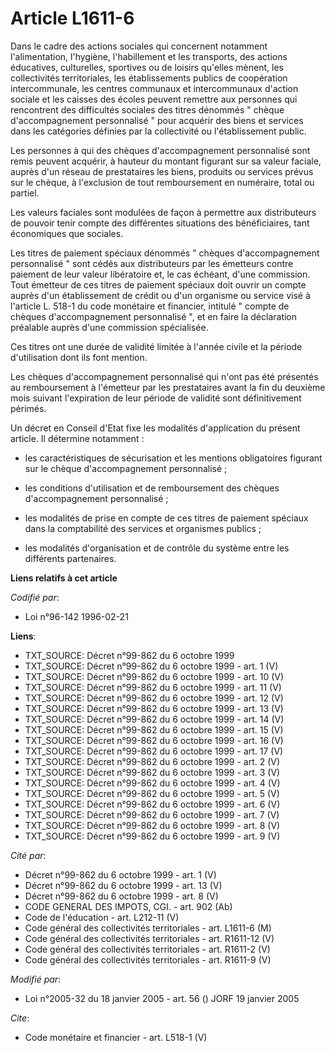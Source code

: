 # Article L1611-6

Dans le cadre des actions sociales qui concernent notamment l'alimentation, l'hygiène, l'habillement et les transports, des
actions éducatives, culturelles, sportives ou de loisirs qu'elles mènent, les collectivités territoriales, les établissements
publics de coopération intercommunale, les centres communaux et intercommunaux d'action sociale et les caisses des écoles
peuvent remettre aux personnes qui rencontrent des difficultés sociales des titres dénommés " chèque d'accompagnement
personnalisé " pour acquérir des biens et services dans les catégories définies par la collectivité ou l'établissement
public. 

Les personnes à qui des chèques d'accompagnement personnalisé sont remis peuvent acquérir, à hauteur du montant figurant sur
sa valeur faciale, auprès d'un réseau de prestataires les biens, produits ou services prévus sur le chèque, à l'exclusion de
tout remboursement en numéraire, total ou partiel. 

Les valeurs faciales sont modulées de façon à permettre aux distributeurs de pouvoir tenir compte des différentes situations
des bénéficiaires, tant économiques que sociales. 

Les titres de paiement spéciaux dénommés " chèques d'accompagnement personnalisé " sont cédés aux distributeurs par les
émetteurs contre paiement de leur valeur libératoire et, le cas échéant, d'une commission. Tout émetteur de ces titres de
paiement spéciaux doit ouvrir un compte auprès d'un établissement de crédit ou d'un organisme ou service visé à l'article L.
518-1 du code monétaire et financier, intitulé " compte de chèques d'accompagnement personnalisé ", et en faire la
déclaration préalable auprès d'une commission spécialisée. 

Ces titres ont une durée de validité limitée à l'année civile et la période d'utilisation dont ils font mention. 

Les chèques d'accompagnement personnalisé qui n'ont pas été présentés au remboursement à l'émetteur par les prestataires
avant la fin du deuxième mois suivant l'expiration de leur période de validité sont définitivement périmés. 

Un décret en Conseil d'Etat fixe les modalités d'application du présent article. Il détermine notamment :

- les caractéristiques de sécurisation et les mentions obligatoires figurant sur le chèque d'accompagnement personnalisé ;

- les conditions d'utilisation et de remboursement des chèques d'accompagnement personnalisé ;

- les modalités de prise en compte de ces titres de paiement spéciaux dans la comptabilité des services et organismes
publics ;

- les modalités d'organisation et de contrôle du système entre les différents partenaires.

**Liens relatifs à cet article**

_Codifié par_:

  - Loi n°96-142 1996-02-21

**Liens**:

  - TXT_SOURCE: Décret n°99-862 du 6 octobre 1999
  - TXT_SOURCE: Décret n°99-862 du 6 octobre 1999 - art. 1 (V)
  - TXT_SOURCE: Décret n°99-862 du 6 octobre 1999 - art. 10 (V)
  - TXT_SOURCE: Décret n°99-862 du 6 octobre 1999 - art. 11 (V)
  - TXT_SOURCE: Décret n°99-862 du 6 octobre 1999 - art. 12 (V)
  - TXT_SOURCE: Décret n°99-862 du 6 octobre 1999 - art. 13 (V)
  - TXT_SOURCE: Décret n°99-862 du 6 octobre 1999 - art. 14 (V)
  - TXT_SOURCE: Décret n°99-862 du 6 octobre 1999 - art. 15 (V)
  - TXT_SOURCE: Décret n°99-862 du 6 octobre 1999 - art. 16 (V)
  - TXT_SOURCE: Décret n°99-862 du 6 octobre 1999 - art. 17 (V)
  - TXT_SOURCE: Décret n°99-862 du 6 octobre 1999 - art. 2 (V)
  - TXT_SOURCE: Décret n°99-862 du 6 octobre 1999 - art. 3 (V)
  - TXT_SOURCE: Décret n°99-862 du 6 octobre 1999 - art. 4 (V)
  - TXT_SOURCE: Décret n°99-862 du 6 octobre 1999 - art. 5 (V)
  - TXT_SOURCE: Décret n°99-862 du 6 octobre 1999 - art. 6 (V)
  - TXT_SOURCE: Décret n°99-862 du 6 octobre 1999 - art. 7 (V)
  - TXT_SOURCE: Décret n°99-862 du 6 octobre 1999 - art. 8 (V)
  - TXT_SOURCE: Décret n°99-862 du 6 octobre 1999 - art. 9 (V)

_Cité par_:

  - Décret n°99-862 du 6 octobre 1999 - art. 1 (V)
  - Décret n°99-862 du 6 octobre 1999 - art. 13 (V)
  - Décret n°99-862 du 6 octobre 1999 - art. 8 (V)
  - CODE GENERAL DES IMPOTS, CGI. - art. 902 (Ab)
  - Code de l'éducation - art. L212-11 (V)
  - Code général des collectivités territoriales - art. L1611-6 (M)
  - Code général des collectivités territoriales - art. R1611-12 (V)
  - Code général des collectivités territoriales - art. R1611-2 (V)
  - Code général des collectivités territoriales - art. R1611-9 (V)

_Modifié par_:

  - Loi n°2005-32 du 18 janvier 2005 - art. 56 () JORF 19 janvier 2005

_Cite_:

  - Code monétaire et financier - art. L518-1 (V)
